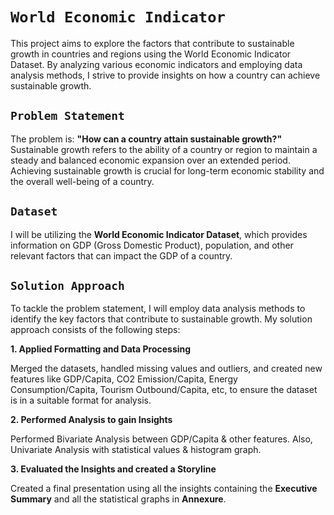 # `World Economic Indicator`
This project aims to explore the factors that contribute to sustainable growth in countries and regions using the World Economic Indicator Dataset. By analyzing various economic indicators and employing data analysis methods, I strive to provide insights on how a country can achieve sustainable growth.

## `Problem Statement`
The problem is: **"How can a country attain sustainable growth?"** Sustainable growth refers to the ability of a country or region to maintain a steady and balanced economic expansion over an extended period. Achieving sustainable growth is crucial for long-term economic stability and the overall well-being of a country.

## `Dataset`
I will be utilizing the **World Economic Indicator Dataset**, which provides information on GDP (Gross Domestic Product), population, and other relevant factors that can impact the GDP of a country. 

## `Solution Approach`
To tackle the problem statement, I will employ data analysis methods to identify the key factors that contribute to sustainable growth. My solution approach consists of the following steps:

**1. Applied Formatting and Data Processing**

Merged the datasets, handled missing values and outliers, and created new features like GDP/Capita, CO2 Emission/Capita, Energy Consumption/Capita, Tourism Outbound/Capita, etc, to ensure the dataset is in a suitable format for analysis.

**2. Performed Analysis to gain Insights**

Performed Bivariate Analysis between GDP/Capita & other features. Also, Univariate Analysis with statistical values & histogram graph.

**3. Evaluated the Insights and created a Storyline**

Created a final presentation using all the insights containing the **Executive Summary** and all the statistical graphs in **Annexure**.
